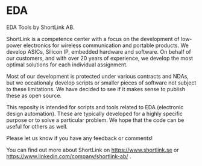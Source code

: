 # EDA

EDA Tools by ShortLink AB.

ShortLink is a competence center with a focus on the development of low-power electronics for wireless communication and portable products. We develop ASICs, Silicon IP, embedded hardware and software. On behalf of our customers, and with over 20 years of experience, we develop the most optimal solutions for each individual assignment.

Most of our development is protected under various contracts and NDAs, but we occationaly develop scripts or smaller pieces of software not subject to these limitations. We have decided to see if it makes sense to publish these as open source.

This reposity is intended for scripts and tools related to EDA (electronic design automation). These are typically developed for a highly specific purpose or to solve a particular problem. We hope that the code can be useful for others as well.

Please let us know if you have any feedback or comments!

You can find out more about ShortLink on https://www.shortlink.se or https://www.linkedin.com/company/shortlink-ab/ .
